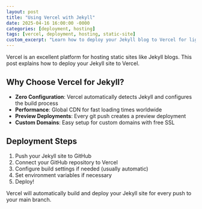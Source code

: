 ```yaml
---
layout: post
title: "Using Vercel with Jekyll"
date: 2025-04-16 16:00:00 -0000
categories: [deployment, hosting]
tags: [vercel, deployment, hosting, static-site]
custom_excerpt: "Learn how to deploy your Jekyll blog to Vercel for lightning-fast global hosting. This guide walks through the deployment process, highlighting Vercel's benefits including automatic builds, preview deployments, and seamless GitHub integration."
---
```


Vercel is an excellent platform for hosting static sites like Jekyll blogs. This post explains how to deploy your Jekyll site to Vercel.

## Why Choose Vercel for Jekyll?

- **Zero Configuration**: Vercel automatically detects Jekyll and configures the build process
- **Performance**: Global CDN for fast loading times worldwide
- **Preview Deployments**: Every git push creates a preview deployment
- **Custom Domains**: Easy setup for custom domains with free SSL

## Deployment Steps

1. Push your Jekyll site to GitHub
2. Connect your GitHub repository to Vercel
3. Configure build settings if needed (usually automatic)
4. Set environment variables if necessary
5. Deploy!

Vercel will automatically build and deploy your Jekyll site for every push to your main branch.